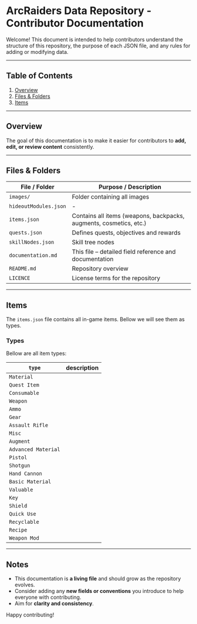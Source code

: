 # ArcRaiders Data Repository - Contributor Documentation


Welcome! This document is intended to help contributors understand the structure of this repository, the purpose of each JSON file, and any rules for adding or modifying data.

---

## Table of Contents
1. [Overview](#overview)
2. [Files & Folders](#files--folders)
3. [Items](#items)


---

## Overview

The goal of this documentation is to make it easier for contributors to **add, edit, or review content** consistently.

---

## Files & Folders


| File / Folder         | Purpose / Description                                              |
|-----------------------|--------------------------------------------------------------------|
| `images/`             | Folder containing all images                                       |
| `hideoutModules.json` | -                                                                  |
| `items.json`          | Contains all items (weapons, backpacks, augments, cosmetics, etc.) |
| `quests.json`         | Defines quests, objectives and rewards                             |
| `skillNodes.json`     | Skill tree nodes                                                   |
| `documentation.md`    | This file – detailed field reference and documentation             |
| `README.md`           | Repository overview                                                |
| `LICENCE`             | License terms for the repository                                   |

---

## Items

The `items.json` file contains all in-game items.
Bellow we will see them as types.

### Types
Bellow are all item types:

| `type`                | description                               |
|-----------------------|-------------------------------------------|
| `Material`            |                                           |
| `Quest Item`          |                                           |
| `Consumable`          |                                           |
| `Weapon`              |                                           |
| `Ammo`                |                                           |
| `Gear`                |                                           |
| `Assault Rifle`       |                                           |
| `Misc`                |                                           |
| `Augment`             |                                           |
| `Advanced Material`   |                                           |
| `Pistol`              |                                           |
| `Shotgun`             |                                           |
| `Hand Cannon`         |                                           |
| `Basic Material`      |                                           |
| `Valuable`            |                                           |
| `Key`                 |                                           |
| `Shield`              |                                           |
| `Quick Use`           |                                           |
| `Recyclable`          |                                           |
| `Recipe`              |                                           |
| `Weapon Mod`          |                                           |


---

## Notes
- This documentation is **a living file** and should grow as the repository evolves.
- Consider adding any **new fields or conventions** you introduce to help everyone with contributing.
- Aim for **clarity and consistency**.

Happy contributing!